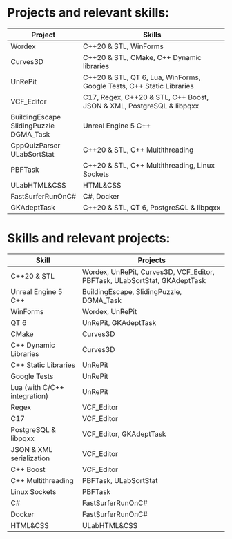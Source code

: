 
# Projects and relevant skills:

| Project          | Skills                                   |
|------------------|------------------------------------------|
| Wordex           | C++20 & STL, WinForms                    |
| Curves3D         | C++20 & STL, CMake, C++ Dynamic libraries|
| UnRePit          | C++20 & STL, QT 6, Lua, WinForms, Google Tests, C++ Static Libraries|
| VCF_Editor       | C17, Regex, C++20 & STL, C++ Boost, JSON & XML, PostgreSQL & libpqxx|
| BuildingEscape<br>SlidingPuzzle<br>DGMA_Task   | Unreal Engine 5 C++                      |
| CppQuizParser<br>ULabSortStat     | C++20 & STL, C++ Multithreading          |
| PBFTask          | C++20 & STL, C++ Multithreading, Linux Sockets|
| ULabHTML&CSS     | HTML&CSS                                 |
| FastSurferRunOnC#| C#, Docker                               |
| GKAdeptTask      | C++20 & STL, QT 6, PostgreSQL & libpqxx  |



# Skills and relevant projects:

| Skill                       | Projects                            |
|-----------------------------|-------------------------------------|
| C++20 & STL                 | Wordex, UnRePit, Curves3D, VCF_Editor, PBFTask, ULabSortStat, GKAdeptTask |
| Unreal Engine 5 C++         | BuildingEscape, SlidingPuzzle, DGMA_Task |
| WinForms                    | Wordex, UnRePit                   |
| QT 6                        | UnRePit, GKAdeptTask              |
| CMake                       | Curves3D                            |
| C++ Dynamic Libraries       | Curves3D                            |
| C++ Static Libraries        | UnRePit                             |
| Google Tests                | UnRePit                             |
| Lua (with C/C++ integration)| UnRePit                             |
| Regex                       | VCF_Editor                          |
| C17                         | VCF_Editor                          |
| PostgreSQL & libpqxx        | VCF_Editor, GKAdeptTask           |
| JSON & XML serialization    | VCF_Editor                          |
| C++ Boost                   | VCF_Editor                          |
| C++ Multithreading          | PBFTask, ULabSortStat             |
| Linux Sockets               | PBFTask                             |
| C#                          | FastSurferRunOnC#                   |
| Docker                      | FastSurferRunOnC#                   |
| HTML&CSS                    | ULabHTML&CSS                        |


